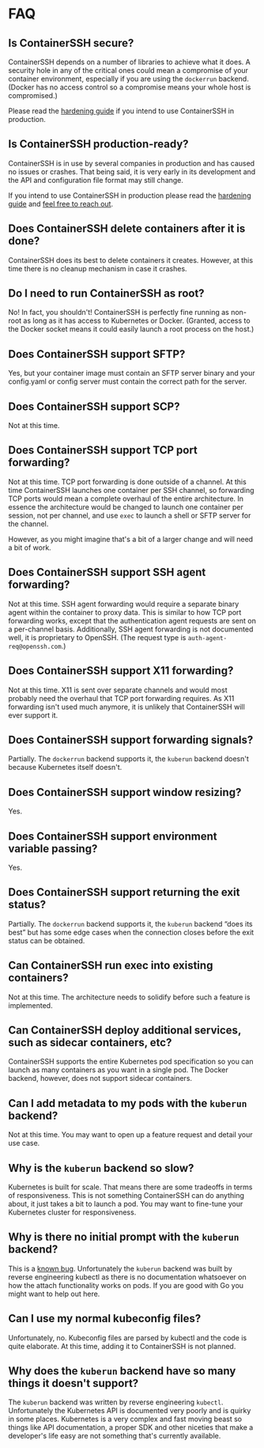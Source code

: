 <h1>FAQ</h1>

## Is ContainerSSH secure?

ContainerSSH depends on a number of libraries to achieve what it does. A security hole in any of the critical ones could mean a compromise of your container environment, especially if you are using the `dockerrun` backend. (Docker has no access control so a compromise means your whole host is compromised.)

Please read the [hardening guide](../advanced/hardening.md) if you intend to use ContainerSSH in production.

## Is ContainerSSH production-ready?

ContainerSSH is in use by several companies in production and has caused no issues or crashes. That being said, it is very early in its development and the API and configuration file format may still change.

If you intend to use ContainerSSH in production please read the [hardening guide](../advanced/hardening.md) and [feel free to reach out](https://pasztor.at/discord/).

## Does ContainerSSH delete containers after it is done?

ContainerSSH does its best to delete containers it creates. However, at this time there is no cleanup mechanism in case it crashes.

## Do I need to run ContainerSSH as root?

No! In fact, you shouldn't! ContainerSSH is perfectly fine running as non-root as long as it has access to Kubernetes or Docker. (Granted, access to the Docker socket means it could easily launch a root process on the host.)

## Does ContainerSSH support SFTP?

Yes, but your container image must contain an SFTP server binary and your config.yaml or config server must contain the correct path for the server.

## Does ContainerSSH support SCP?

Not at this time.

## Does ContainerSSH support TCP port forwarding?

Not at this time. TCP port forwarding is done outside of a channel. At this time ContainerSSH launches one container per SSH channel, so forwarding TCP ports would mean a complete overhaul of the entire architecture. In essence the architecture would be changed to launch one container per session, not per channel, and use `exec` to launch a shell or SFTP server for the channel.

However, as you might imagine that's a bit of a larger change and will need a bit of work.

## Does ContainerSSH support SSH agent forwarding?

Not at this time. SSH agent forwarding would require a separate binary agent within the container to proxy data. This is similar to how TCP port forwarding works, except that the authentication agent requests are sent on a per-channel basis. Additionally, SSH agent forwarding is not documented well, it is proprietary to OpenSSH. (The request type is `auth-agent-req@openssh.com`.)

## Does ContainerSSH support X11 forwarding?

Not at this time. X11 is sent over separate channels and would most probably need the overhaul that TCP port forwarding requires. As X11 forwarding isn't used much anymore, it is unlikely that ContainerSSH will ever support it.

## Does ContainerSSH support forwarding signals?

Partially. The `dockerrun` backend supports it, the `kuberun` backend doesn't because Kubernetes itself doesn't.

## Does ContainerSSH support window resizing?

Yes.

## Does ContainerSSH support environment variable passing?

Yes.

## Does ContainerSSH support returning the exit status?

Partially. The `dockerrun` backend supports it, the `kuberun` backend &ldquo;does its best&rdquo; but has some edge cases when the connection closes before the exit status can be obtained.

## Can ContainerSSH run exec into existing containers?

Not at this time. The architecture needs to solidify before such a feature is implemented.

## Can ContainerSSH deploy additional services, such as sidecar containers, etc?

ContainerSSH supports the entire Kubernetes pod specification so you can launch as many containers as you want in a single pod. The Docker backend, however, does not support sidecar containers.

## Can I add metadata to my pods with the `kuberun` backend?

Not at this time. You may want to open up a feature request and detail your use case.

## Why is the `kuberun` backend so slow?

Kubernetes is built for scale. That means there are some tradeoffs in terms of responsiveness. This is not something ContainerSSH can do anything about, it just takes a bit to launch a pod. You may want to fine-tune your Kubernetes cluster for responsiveness.

## Why is there no initial prompt with the `kuberun` backend?

This is a [known bug](https://github.com/containerssh/containerssh/issues/12). Unfortunately the `kuberun` backend was built by reverse engineering kubectl as there is no documentation whatsoever on how the attach functionality works on pods. If you are good with Go you might want to help out here.

## Can I use my normal kubeconfig files?

Unfortunately, no. Kubeconfig files are parsed by kubectl and the code is quite elaborate. At this time, adding it to ContainerSSH is not planned.

## Why does the `kuberun` backend have so many things it doesn't support?

The `kuberun` backend was written by reverse engineering `kubectl`. Unfortunately the Kubernetes API is documented very poorly and is quirky in some places. Kubernetes is a very complex and fast moving beast so things like API documentation, a proper SDK and other niceties that make a developer's life easy are not something that's currently available.
